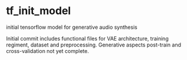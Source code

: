 # tf_init_model
initial tensorflow model for generative audio synthesis

Initial commit includes functional files for VAE architecture, training regiment, dataset and preprocessing.
Generative aspects post-train and cross-validation not yet complete.
